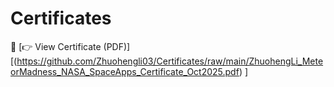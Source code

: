 # Certificates
📜 [👉 View Certificate (PDF)][(https://github.com/Zhuohengli03/Certificates/raw/main/ZhuohengLi_MeteorMadness_NASA_SpaceApps_Certificate_Oct2025.pdf)
]
